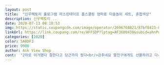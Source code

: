 ```yaml
---
layout: post 
title:  "신우팩토리 홀로그램 마스킹테이프 홈스쿨링 엄마표 미술놀이 세트, 혼합색상" 
description: 신우팩토리 ..
date: 2020-07-13 08:10:53 
img: https://static.coupangcdn.com/image/operator/2696768821/87bf8423-82d4-d546-fbe5-c8ba0ae79c98.jpg 
linkUrl: https://link.coupang.com/re/AFFSDP?lptag=AF3600438&subid=ahnPublicAsk&pageKey=1577052827&itemId=2696768821&vendorItemId=70682997885&traceid=V0-113-66b9c255c0308cdb 
categories: [1020] 
color: 5A8DF3 
price: 9900 
author: Ask View Shop 
cont:  "2차로 이거했다 잘한다고 당근까지 줬다<br/>강추네요 딸친구에게도 선물하려고 다시 구입해요.<br/>작품이 완성하면 이뻐요<br/>넘나리 좋아하길래 잘 수가 없었다<br/>술먹고 다 자는데 아이가 나만 새벽 1시까지 안재웠다<br/>아이 선물로 샀는데 많이 좋아하고 쉽게 성취감느낄수있어<br/>어린 초딩 사촌동생이 심심해해서 샀다<br/>주말에 놀러가서 꼬박 이 틀동안 했다<br/>참 재미있었다<br/>" 
---
```

